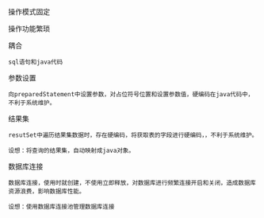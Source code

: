 
操作模式固定

操作功能繁琐


耦合

	sql语句和java代码

参数设置

	向preparedStatement中设置参数，对占位符号位置和设置参数值，硬编码在java代码中，不利于系统维护。


结果集	
	
	resutSet中遍历结果集数据时，存在硬编码，将获取表的字段进行硬编码，，不利于系统维护。

	设想：将查询的结果集，自动映射成java对象。
	

数据库连接

	数据库连接，使用时就创建，不使用立即释放，对数据库进行频繁连接开启和关闭，造成数据库资源浪费，影响数据库性能。

	设想：使用数据库连接池管理数据库连接
	
